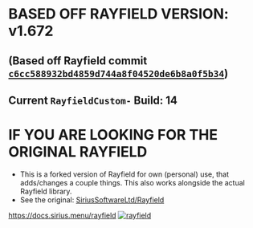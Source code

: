 # BASED OFF RAYFIELD VERSION: v1.672
## (Based off Rayfield commit [`c6cc588932bd4859d744a8f04520de6b8a0f5b34`](https://github.com/SiriusSoftwareLtd/Rayfield/commit/e2877d38e0d4c2c9148e01c56262c4e2059fb2b7))
## Current `RayfieldCustom-` Build: 14

# IF YOU ARE LOOKING FOR THE ORIGINAL RAYFIELD
- This is a forked version of Rayfield for own (personal) use, that adds/changes a couple things. This also works alongside the actual Rayfield library.
- See the original: [SiriusSoftwareLtd/Rayfield](https://github.com/SiriusSoftwareLtd/Rayfield)

https://docs.sirius.menu/rayfield
[![rayfield](https://user-images.githubusercontent.com/77512805/197843157-3485a6e4-7b18-4372-8277-f3a2e7bd0317.png)](https://discord.gg/sirius)
